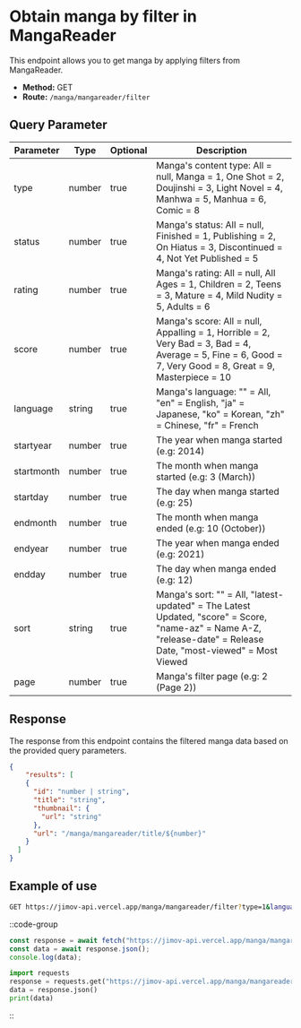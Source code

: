 # Obtain manga by filter in MangaReader

This endpoint allows you to get manga by applying filters from MangaReader.

- **Method:** GET
- **Route:** `/manga/mangareader/filter`

## Query Parameter

| Parameter | Type | Optional | Description |
|---|---|---|---|
| type | number | true | Manga's content type: All = null, Manga = 1, One Shot = 2, Doujinshi = 3, Light Novel = 4, Manhwa = 5, Manhua = 6, Comic = 8 |
| status | number | true | Manga's status: All = null, Finished = 1, Publishing = 2, On Hiatus = 3, Discontinued = 4, Not Yet Published = 5 |
| rating | number | true | Manga's rating: All = null, All Ages = 1, Children = 2, Teens = 3, Mature = 4, Mild Nudity = 5, Adults = 6 |
| score | number | true | Manga's score: All = null, Appalling = 1, Horrible = 2, Very Bad = 3, Bad = 4, Average = 5, Fine = 6, Good = 7, Very Good = 8, Great = 9, Masterpiece = 10 |
| language | string | true | Manga's language: "" = All, "en" = English, "ja" = Japanese, "ko" = Korean, "zh" = Chinese, "fr" = French |
| startyear | number | true | The year when manga started (e.g: 2014) |
| startmonth | number | true | The month when manga started (e.g: 3 (March)) |
| startday | number | true | The day when manga started (e.g: 25) |
| endmonth | number | true | The month when manga ended (e.g: 10 (October)) |
| endyear | number | true | The year when manga ended (e.g: 2021) |
| endday | number | true | The day when manga ended (e.g: 12) |
| sort | string | true | Manga's sort: "" = All, "latest-updated" = The Latest Updated,  "score" = Score, "name-az" = Name A-Z, "release-date" = Release Date, "most-viewed" = Most Viewed |
| page | number | true | Manga's filter page (e.g: 2 (Page 2)) |

## Response

The response from this endpoint contains the filtered manga data based on the provided query parameters.

```json
{
    "results": [
    {
      "id": "number | string",
      "title": "string",
      "thumbnail": {
        "url": "string"
      },
      "url": "/manga/mangareader/title/${number}"
    }
  ]
}
```

## Example of use

```bash
GET https://jimov-api.vercel.app/manga/mangareader/filter?type=1&language=en&status=2
```

::code-group

```javascript [JavaScript]
const response = await fetch("https://jimov-api.vercel.app/manga/mangareader/filter?type=1&language=en&status=2");
const data = await response.json();
console.log(data);
```

```python [Python]
import requests
response = requests.get("https://jimov-api.vercel.app/manga/mangareader/filter?type=1&language=en&status=2")
data = response.json()
print(data)
```

::
